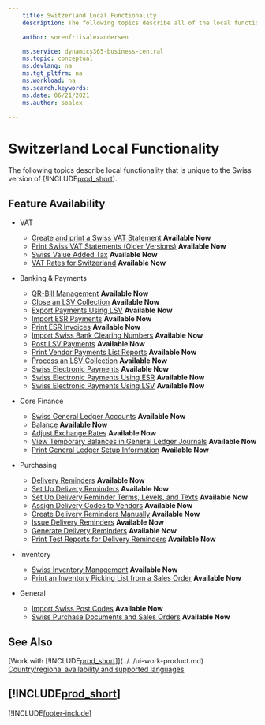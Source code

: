 ```yaml
---
    title: Switzerland Local Functionality
    description: The following topics describe all of the local functionality that is unique to the Swiss version of Business Central.

    author: sorenfriisalexandersen

    ms.service: dynamics365-business-central
    ms.topic: conceptual
    ms.devlang: na
    ms.tgt_pltfrm: na
    ms.workload: na
    ms.search.keywords:
    ms.date: 06/21/2021
    ms.author: soalex

---
```

# Switzerland Local Functionality

The following topics describe local functionality that is unique to the Swiss version of [!INCLUDE[prod_short](../../includes/prod_short.md)].  

## Feature Availability

* VAT
    * [Create and print a Swiss VAT Statement](how-to-create-and-print-a-swiss-vat-statement.md) **Available Now**
    * [Print Swiss VAT Statements (Older Versions)](how-to-print-swiss-vat-statements-older-version-.md) **Available Now**
    * [Swiss Value Added Tax](swiss-value-added-tax.md) **Available Now**
    * [VAT Rates for Switzerland](vat-rates-for-switzerland.md) **Available Now**

* Banking & Payments
    * [QR-Bill Management](ui-extensions-qr-bill-management.md) **Available Now**
    * [Close an LSV Collection](how-to-close-an-lsv-collection.md) **Available Now**
    * [Export Payments Using LSV](how-to-export-payments-using-lsv.md) **Available Now**
    * [Import ESR Payments](how-to-import-esr-payments.md) **Available Now**
    * [Print ESR Invoices](how-to-print-esr-invoices.md) **Available Now**
    * [Import Swiss Bank Clearing Numbers](how-to-import-swiss-bank-clearing-numbers.md) **Available Now**
    * [Post LSV Payments](how-to-post-lsv-payments.md) **Available Now**
    * [Print Vendor Payments List Reports](how-to-print-vendor-payments-list-reports.md) **Available Now**
    * [Process an LSV Collection](how-to-process-an-lsv-collection.md) **Available Now**
    * [Swiss Electronic Payments](swiss-electronic-payments.md) **Available Now**
    * [Swiss Electronic Payments Using ESR](swiss-electronic-payments-using-esr.md) **Available Now**
    * [Swiss Electronic Payments Using LSV](swiss-electronic-payments-using-lsv-.md) **Available Now**

* Core Finance
    * [Swiss General Ledger Accounts](swiss-general-ledger-accounts.md) **Available Now**
    * [Balance](balance.md) **Available Now**
    * [Adjust Exchange Rates](how-to-adjust-exchange-rates.md) **Available Now**
    * [View Temporary Balances in General Ledger Journals](how-to-view-temporary-balances-in-general-ledger-journals.md) **Available Now**
    * [Print General Ledger Setup Information](how-to-print-general-ledger-setup-information.md) **Available Now**

* Purchasing
    * [Delivery Reminders](delivery-reminders.md) **Available Now**
    * [Set Up Delivery Reminders](how-to-set-up-delivery-reminders.md) **Available Now**
    * [Set Up Delivery Reminder Terms, Levels, and Texts](how-to-set-up-delivery-reminder-terms-levels-and-text.md) **Available Now**
    * [Assign Delivery Codes to Vendors](how-to-assign-delivery-reminder-codes-to-vendors.md) **Available Now**
    * [Create Delivery Reminders Manually](how-to-create-delivery-reminders-manually.md) **Available Now**
    * [Issue Delivery Reminders](how-to-issue-delivery-reminders.md) **Available Now**
    * [Generate Delivery Reminders](how-to-generate-delivery-reminders.md) **Available Now**
    * [Print Test Reports for Delivery Reminders](how-to-print-test-reports-for-delivery-reminders.md) **Available Now**

* Inventory
    * [Swiss Inventory Management](swiss-inventory-management.md) **Available Now**
    * [Print an Inventory Picking List from a Sales Order](how-to-print-an-inventory-picking-list-from-a-sales-order.md) **Available Now**

* General    
    * [Import Swiss Post Codes](how-to-import-swiss-post-codes.md) **Available Now**
    * [Swiss Purchase Documents and Sales Orders](swiss-purchase-documents-and-sales-documents.md) **Available Now**

## See Also

[Work with [!INCLUDE[prod_short](../../includes/prod_short.md)]](../../ui-work-product.md)  
[Country/regional availability and supported languages](/dynamics365/business-central/dev-itpro/compliance/apptest-countries-and-translations)  

## [!INCLUDE[prod_short](../../includes/free_trial_md.md)]  


[!INCLUDE[footer-include](../../includes/footer-banner.md)]